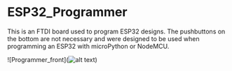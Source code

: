 # ESP32_Programmer
This is an FTDI board used to program ESP32 designs. The pushbuttons on the bottom are not necessary and were designed to be used when programming an ESP32 with microPython or NodeMCU.

![Programmer_front](![alt text](https://github.com/mike-rankin/ESP32_Programmer/Images/Top.jpg"))


